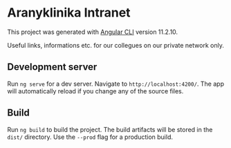 # Aranyklinika Intranet

This project was generated with [Angular CLI](https://github.com/angular/angular-cli) version 11.2.10.

Useful links, informations etc. for our collegues on our private network only.

## Development server

Run `ng serve` for a dev server. Navigate to `http://localhost:4200/`. The app will automatically reload if you change any of the source files.

## Build

Run `ng build` to build the project. The build artifacts will be stored in the `dist/` directory. Use the `--prod` flag for a production build.

